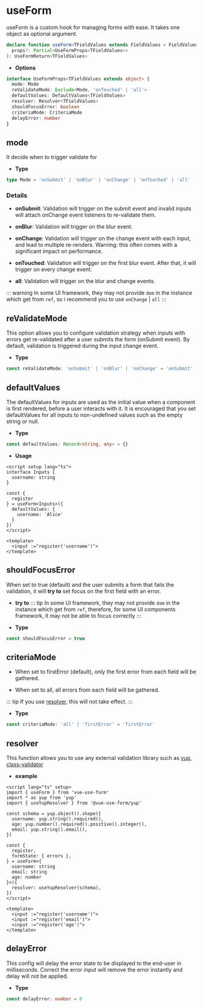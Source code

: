 # useForm

useForm is a custom hook for managing forms with ease. It takes one object as optional argument.

```ts
declare function useForm<TFieldValues extends FieldValues = FieldValues>(
  props?: Partial<UseFormProps<TFieldValues>>
): UseFormReturn<TFieldValues>
```

- **Options**

```ts
interface UseFormProps<TFieldValues extends object> {
  mode: Mode
  reValidateMode: Exclude<Mode, 'onTouched' | 'all'>
  defaultValues: DefaultValues<TFieldValues>
  resolver: Resolver<TFieldValues>
  shouldFocusError: boolean
  criteriaMode: CriteriaMode
  delayError: number
}
```

## mode

It decide when to trigger validate for

- **Type**

```ts
type Mode = 'onSubmit' | 'onBlur' | 'onChange' | 'onTouched' | 'all'
```

### Details
  
- **onSubmit**: Validation will trigger on the submit event and invalid inputs will attach onChange event listeners to re-validate them.

- **onBlur**: Validation will trigger on the blur event.

- **onChange**: Validation will trigger on the change event with each input, and lead to multiple re-renders. Warning: this often comes with a significant impact on performance.

- **onTouched**: Validation will trigger on the first blur event. After that, it will trigger on every change event.

- **all**: Validation will trigger on the blur and change events.

::: warning
In some UI framework, they may not provide `dom` in the instance which get from `ref`, so i recommend you to use `onChange` | `all`
:::

## reValidateMode
This option allows you to configure validation strategy when inputs with errors get re-validated after a user submits the form (onSubmit event). By default, validation is triggered during the input change event.

- **Type**
```ts
const reValidateMode: 'onSubmit' | 'onBlur' | 'onChange' = 'onSubmit'
```

## defaultValues 
The defaultValues for inputs are used as the initial value when a component is first rendered, before a user interacts with it. It is encouraged that you set defaultValues for all inputs to non-undefined values such as the empty string or null.
- **Type**
```ts
const defaultValues: Record<string, any> = {}
```

- **Usage**
```vue
<script setup lang="ts">
interface Inputs {
  username: string
}

const {
  register
} = useForm<Inputs>({
  defaultValues: {
    username: 'Alice'
  }
})
</script>

<template>
  <input :="register('username')">
</template>
```

## shouldFocusError
When set to true (default) and the user submits a form that fails the validation, it will **try to** set focus on the first field with an error.

- **try to**
::: tip
In some UI framework, they may not provide `dom` in the instance which get from `ref`, therefore, for some UI components framework, it may not be able to focus correctly
:::

- **Type**
```ts
const shouldFocusError = true
```

## criteriaMode
- When set to firstError (default), only the first error from each field will be gathered.

- When set to all, all errors from each field will be gathered.

::: tip
If you use [resolver](#resolver), this will not take effect. 
:::

- **Type**
```ts
const criteriaMode: 'all' | 'firstError' = 'firstError'
```

## resolver

This function allows you to use any external validation library such as [yup](https://github.com/jquense/yup), [class-validator](https://github.com/typestack/class-validator)


- **example**

```vue
<script lang="ts" setup>
import { useForm } from 'vue-use-form'
import * as yup from 'yup'
import { useYupResolver } from '@vue-use-form/yup'

const schema = yup.object().shape({
  username: yup.string().required(),
  age: yup.number().required().positive().integer(),
  email: yup.string().email(),
})

const {
  register,
  formState: { errors },
} = useForm<{
  username: string
  email: string
  age: number
}>({
  resolver: useYupResolver(schema),
})
</script>

<template>
  <input :="register('username')">
  <input :="register('email')">
  <input :="register('age')">
</template>
```

## delayError
This config will delay the error state to be displayed to the end-user in milliseconds. Correct the error input will remove the error instantly and delay will not be applied.

- **Type**
```ts
const delayError: number = 0
```
